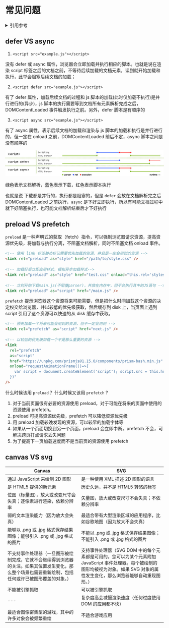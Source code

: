 # 常见问题

<details>
<summary>引用参考</summary>

- https://zhuanlan.zhihu.com/p/33759023
- https://juejin.im/post/58e8acf10ce46300585a7a42
- http://www.alloyteam.com/2016/05/preload-what-is-it-good-for-part1/
- https://segmentfault.com/a/1190000011577248

</details>

## defer VS async

1. `<script src="example.js"></script>`

没有 defer 或 async 属性，浏览器会立即加载并执行相应的脚本。也就是说在渲染 script 标签之后的文档之前，不等待后续加载的文档元素，读到就开始加载和执行，此举会阻塞后续文档的加载；

2. `<script defer src="example.js"></script>`

有了 defer 属性，加载后续文档的过程和 js 脚本的加载(此时仅加载不执行)是并行进行的(异步)，js 脚本的执行需要等到文档所有元素解析完成之后，DOMContentLoaded 事件触发执行之前。另外，defer 脚本是有顺序的

3. `<script async src="example.js"></script>`

有了 async 属性，表示后续文档的加载和渲染与 js 脚本的加载和执行是并行进行的，但一定在 onload 之前，DOMContentLoaded 前后不定，async 脚本之间是没有顺序的

![](./img/defer-async.jpeg)

绿色表示文档解析，蓝色表示下载，红色表示脚本执行

也就是说 下载都是并行的，执行都是阻塞的，但是 `defer` 会放在文档解析完之后 DOMContentLoaded 之前执行，`async` 是下好立即执行，所以有可能文档过程中就下好阻塞执行，也可能文档解析结束后才下好执行

## preload VS prefetch

`preload` 是一种声明式的获取（fetch）指令，可以强制浏览器请求资源，提高资源优先级，将加载与执行分离，不阻塞文档解析，同时不阻塞文档 onload 事件。

```html
<!-- 使用 link 标签静态标记需要优先加载的资源，并且是一定会用到的资源 -->
<link rel="preload" as="style" href="/path/to/style.css" />

<!-- 加载好后立即应用样式，模拟异步加载样式-->
<link rel="preload" as="style" href="test.css" onload="this.rel='stylesheet'" />

<!-- 立刻开始下载main.js(不阻塞parser)，并放在内存中，但不会执行其中的JS语句 -->
<link rel="preload" as="script" href="/main.js" />
```

`prefetch` 提示浏览器这个资源将来可能需要，但是把什么时间加载这个资源的决定权交给浏览器，并以较低的优先级获取，然后缓存到 disk 上，当页面上遇到 script 引用了这个资源可以快速的从 disk 缓存中获取。

```html
<!-- 预先加载一个将来可能会用到的资源，但不一定会用到 -->
<link rel="prefetch" as="script" href="next.js" />

<!-- 以较低的优先级加载一个不是那么重要的资源 -->
<link
  rel="prefetch"
  as="script"
  href="https://unpkg.com/prismjs@1.15.0/components/prism-bash.min.js"
  onload="requestAnimationFrame(()=>{
    var script = document.createElement('script'); script.src = this.href; document.body.appendChild(script);
  })"
/>
```

什么时候该用 `preload`？ 什么时候又该用 `prefetch` ?

1. 对于当前页面很有必要的资源使用 preload，对于可能在将来的页面中使用的资源使用 prefetch。
2. preload 可提高资源优先级，prefetch 可以降低资源优先级
3. 用 preload 加载较晚发现的资源，可以较早的加载字体等
4. 如果从一个页面切换到另一个页面，preload 会立即中断，prefetch 不会，可解决跨页打点请求丢失问题
5. 为了提高下一页加载速度而不是当前页的资源使用 prefetch

## canvas VS svg

| Canvas                                                                                                                                                 | SVG                                                                                                                                                                                   |
| ------------------------------------------------------------------------------------------------------------------------------------------------------ | ------------------------------------------------------------------------------------------------------------------------------------------------------------------------------------- |
| 通过 JavaScript 来绘制 2D 图形                                                                                                                         | 是一种使用 XML 描述 2D 图形的语言                                                                                                                                                     |
| 是 HTML5 提供的新元素                                                                                                                                  | 历史久远，并不是 HTML5 转悠的标签                                                                                                                                                     |
| 位图（标量图），放大或改变尺寸会失真；逐像素进行渲染，依赖分辨率                                                                                       | 矢量图，放大或改变尺寸不会失真；不依赖分辨率                                                                                                                                          |
| 弱的文本渲染能力（因为放大会失真）                                                                                                                     | 最适合带有大型渲染区域的应用程序，比如谷歌地图（因为放大不会失真）                                                                                                                    |
| 能够以 .png 或 .jpg 格式保存结果图像；能够引入 .png 或 .jpg 格式的图片                                                                                 | 不能以 .png 或 .jpg 格式保存结果图像；不能引入 .png 或 .jpg 格式的图片                                                                                                                |
| 不支持事件处理器（一旦图形被绘制完成，它就不会继续得到浏览器的关注。如果其位置发生变化，那么整个场景也需要重新绘制，包括任何或许已被图形覆盖的对象。） | 支持事件处理器（SVG DOM 中的每个元素都是可用的。您可以为某个元素附加 JavaScript 事件处理器。每个被绘制的图形均被视为对象。如果 SVG 对象的属性发生变化，那么浏览器能够自动重现图形。） |
| 不能被引擎抓取                                                                                                                                         | 可以被引擎抓取                                                                                                                                                                        |
| ---                                                                                                                                                    | 复杂度高会减慢渲染速度（任何过度使用 DOM 的应用都不快）                                                                                                                               |
| 最适合图像密集型的游戏，其中的许多对象会被频繁重绘                                                                                                     | 不适合游戏应用                                                                                                                                                                        |
